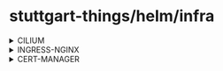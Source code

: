 # stuttgart-things/helm/infra

<details><summary>CILIUM</summary>

```bash
cat <<EOF > cilium.yaml
---
helmfiles:
  - path: git::https://github.com/stuttgart-things/helm.git@infra/cilium.yaml.gotmpl
    values:
      - config: kind
      - clusterName: helm-dev
      - configureLB: true
      - ipRangeStart: 172.18.250.0
      - ipRangeEnd: 172.18.250.50
EOF

helmfile template -f cilium.yaml # RENDER ONLY
helmfile apply -f cilium.yaml # APPLY HELMFILE
```

</details>

<details><summary>INGRESS-NGINX</summary>

```bash
cat <<EOF > ingress-nginx.yaml
---
helmfiles:
  - path: git::https://github.com/stuttgart-things/helm.git@infra/ingress-nginx.yaml.gotmpl
    values:
      - enableHostPort: false # for kind enable
EOF

helmfile template -f ingress-nginx.yaml # RENDER ONLY
helmfile apply -f ingress-nginx.yaml # APPLY HELMFILE
```

</details>

<details><summary>CERT-MANAGER</summary>

### w/ SELF-SIGNED

```bash
cat <<EOF > cert-manager.yaml
---
helmfiles:
  - path: git::https://github.com/stuttgart-things/helm.git@infra/cert-manager.yaml.gotmpl
    values:
      - version: v1.17.1
      - config: selfsigned
EOF

helmfile template -f cert-manager.yaml # RENDER ONLY
helmfile apply -f cert-manager.yaml # APPLY HELMFILE
```
